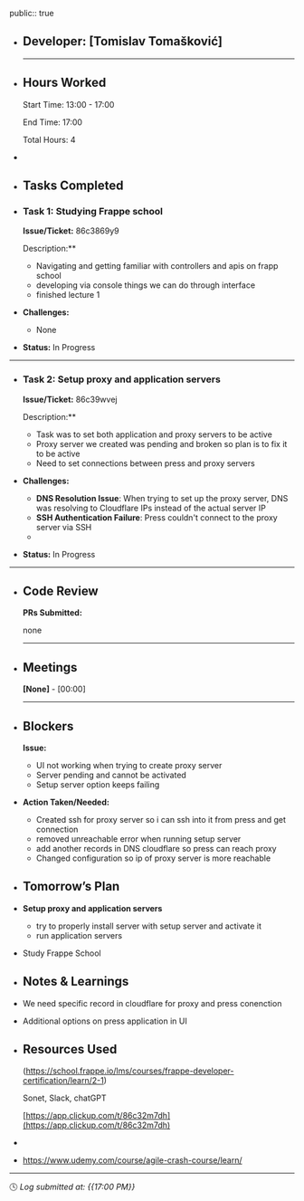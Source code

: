 public:: true

- ## Developer: [Tomislav Tomašković]
  
  ---
- ## Hours Worked
  
  Start Time: 13:00 - 17:00 
  
  End Time: 17:00
  
  Total Hours: 4
-
- ## Tasks Completed
- ### Task 1:  Studying Frappe school
  
  **Issue/Ticket:** 86c3869y9
  
  Description:**
	- Navigating and getting familiar with controllers and apis on frapp school
	- developing via console things we can do through interface
	- finished lecture 1
- **Challenges:**
	- None
- **Status:**  In Progress
- ---
- ### Task 2:  **Setup proxy and application servers**
  
  **Issue/Ticket:** 86c39wvej
  
  Description:**
	- Task was to set both application and proxy servers to be active
	- Proxy server we created was pending and broken so plan is to fix it to be active
	- Need to set connections between press and proxy servers
- **Challenges:**
	- **DNS Resolution Issue**: When trying to set up the proxy server, DNS was resolving to Cloudflare IPs instead of the actual server IP
	- **SSH Authentication Failure**: Press couldn't connect to the proxy server via SSH
	-
- **Status:**  In Progress
- ---
- ## Code Review
  
  **PRs Submitted:**
  
  none
  
  ---
- ## Meetings
  
  **[None]** - [00:00]
  
  ---
- ## Blockers
  
  **Issue:**
	- UI not working when trying to create proxy server
	- Server pending and cannot be activated
	- Setup server option keeps failing
- **Action Taken/Needed:**
	- Created ssh for proxy server so i can ssh into it from press and get connection
	- removed unreachable error when running setup server
	- add another records in DNS cloudflare so press can reach proxy
	- Changed configuration so ip of proxy server is more reachable
- ## Tomorrow’s Plan
- **Setup proxy and application servers**
	- try to properly install server with setup server and activate it
	- run application servers
- Study Frappe School
- ## Notes & Learnings
- We need specific record in cloudflare for proxy and press conenction
- Additional options on press application in UI
- ## Resources Used
  
  (https://school.frappe.io/lms/courses/frappe-developer-certification/learn/2-1)
  
  Sonet, Slack, chatGPT
  
  [https://app.clickup.com/t/86c32m7dh](https://app.clickup.com/t/86c32m7dh)
-
- https://www.udemy.com/course/agile-crash-course/learn/
- ---
  
  🕓 *Log submitted at: {{17:00 PM}}*